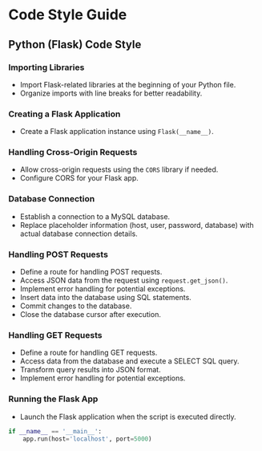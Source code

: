 # Code Style Guide

## Python (Flask) Code Style

### Importing Libraries

- Import Flask-related libraries at the beginning of your Python file.
- Organize imports with line breaks for better readability.

### Creating a Flask Application

- Create a Flask application instance using `Flask(__name__)`.

### Handling Cross-Origin Requests

- Allow cross-origin requests using the `CORS` library if needed.
- Configure CORS for your Flask app.

### Database Connection

- Establish a connection to a MySQL database.
- Replace placeholder information (host, user, password, database) with actual database connection details.

### Handling POST Requests

- Define a route for handling POST requests.
- Access JSON data from the request using `request.get_json()`.
- Implement error handling for potential exceptions.
- Insert data into the database using SQL statements.
- Commit changes to the database.
- Close the database cursor after execution.

### Handling GET Requests

- Define a route for handling GET requests.
- Access data from the database and execute a SELECT SQL query.
- Transform query results into JSON format.
- Implement error handling for potential exceptions.

### Running the Flask App

- Launch the Flask application when the script is executed directly.

```python
if __name__ == '__main__':
    app.run(host='localhost', port=5000)
